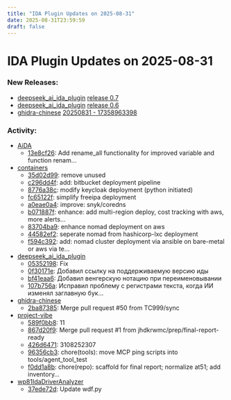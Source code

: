 ```yaml
---
title: "IDA Plugin Updates on 2025-08-31"
date: 2025-08-31T23:59:59
draft: false
---
```


# IDA Plugin Updates on 2025-08-31

### New Releases:
  - [deepseek_ai_ida_plugin](https://github.com/vyshky/deepseek_ai_ida_plugin) [release 0.7](https://github.com/vyshky/deepseek_ai_ida_plugin/releases/tag/rls_07)
  - [deepseek_ai_ida_plugin](https://github.com/vyshky/deepseek_ai_ida_plugin) [release 0.6](https://github.com/vyshky/deepseek_ai_ida_plugin/releases/tag/rls_06)
  - [ghidra-chinese](https://github.com/TC999/ghidra-chinese) [20250831 - 17358963398](https://github.com/TC999/ghidra-chinese/releases/tag/20250831-17358963398)

### Activity:
  - [AiDA](https://github.com/sigwl/AiDA)
    - [13e8cf26](https://github.com/sigwl/AiDA/commit/13e8cf26f8e64c7ead8f25cb1b9b33e170486c83): Add rename_all functionality for improved variable and function renam…
  - [containers](https://github.com/robert-iw3/containers)
    - [35d02d99](https://github.com/robert-iw3/containers/commit/35d02d9984cb1711514c9d84fa31f2b8481cb6ff): remove unused
    - [c296dd4f](https://github.com/robert-iw3/containers/commit/c296dd4f0b159470250134c21172bef2de1260be): add: bitbucket deployment pipeline
    - [8776a38c](https://github.com/robert-iw3/containers/commit/8776a38cd959a58e17b195594657b140460b601c): modify keycloak deployment (python initiated)
    - [fc65122f](https://github.com/robert-iw3/containers/commit/fc65122fea4f2b9ac77c52559b04dc37876d02cc): simplify freeipa deployment
    - [a0eae0a4](https://github.com/robert-iw3/containers/commit/a0eae0a4cf1780b0d3a6967c0b835140e11a55f5): improve: snyk/coredns
    - [b071887f](https://github.com/robert-iw3/containers/commit/b071887f24f3ae243661b581b21e973fe347eecd): enhance: add multi-region deploy, cost tracking with aws, more alerts…
    - [83704ba9](https://github.com/robert-iw3/containers/commit/83704ba99a8c11a4748f9b1f1b3609b7766d63fc): enhance nomad deployment on aws
    - [44582ef2](https://github.com/robert-iw3/containers/commit/44582ef2bdd2bde938da169f081ead276ec94532): seperate nomad from hashicorp-lxc deployment
    - [f594c392](https://github.com/robert-iw3/containers/commit/f594c392bbd27dbc742c671a722d1f7a7d5a0d83): add: nomad cluster deployment via ansible on bare-metal or aws via te…
  - [deepseek_ai_ida_plugin](https://github.com/vyshky/deepseek_ai_ida_plugin)
    - [05352198](https://github.com/vyshky/deepseek_ai_ida_plugin/commit/05352198675594e07c5b30fe77ca4f7d92c83262): Fix
    - [0f30171e](https://github.com/vyshky/deepseek_ai_ida_plugin/commit/0f30171e9461eac1dbb8d7fed5513d8ad34fe150): Добавил ссылку на поддерживаемую версию иды
    - [bf41eaa6](https://github.com/vyshky/deepseek_ai_ida_plugin/commit/bf41eaa669b08f96523929fe77ffa70807687c13): Добавил венгерскую нотацию при переименовывании
    - [107b756a](https://github.com/vyshky/deepseek_ai_ida_plugin/commit/107b756afeaedfc45eabc1bd206b193dec5f0718): Исправил проблему с регистрами текста, когда ИИ изменял заглавную бук…
  - [ghidra-chinese](https://github.com/TC999/ghidra-chinese)
    - [2ba87385](https://github.com/TC999/ghidra-chinese/commit/2ba87385c5b97bceb5f67e394f4aeb601f879f38): Merge pull request #50 from TC999/sync
  - [project-vibe](https://github.com/jhdkrwmc/project-vibe)
    - [589f0bb8](https://github.com/jhdkrwmc/project-vibe/commit/589f0bb8d51ae1bbcdae6ae57da42251189abbc8): 11
    - [867d20f9](https://github.com/jhdkrwmc/project-vibe/commit/867d20f962f677a47dc87977068e9a93042c3393): Merge pull request #1 from jhdkrwmc/prep/final-report-ready
    - [426d6471](https://github.com/jhdkrwmc/project-vibe/commit/426d6471e5b84ff1e3f252b6b79736cfced3d8a0): 3108252307
    - [96356cb3](https://github.com/jhdkrwmc/project-vibe/commit/96356cb3e425cccbfb19fde47c72808fa45b843f): chore(tools): move MCP ping scripts into tools/agent_tool_test
    - [f0dd1a8b](https://github.com/jhdkrwmc/project-vibe/commit/f0dd1a8b017ab87863efe200e46f9bf41ac9fb77): chore(repo): scaffold for final report; normalize at51; add inventory…
  - [wp81IdaDriverAnalyzer](https://github.com/fredericGette/wp81IdaDriverAnalyzer)
    - [37ede72d](https://github.com/fredericGette/wp81IdaDriverAnalyzer/commit/37ede72d1ba29232102ddbf26fc5a72412afd69a): Update wdf.py
